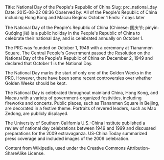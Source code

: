 Title: National Day of the People's Republic of China
Slug: prc_national_day
Date: 2015-08-22 08:36
Observed by: All of the People's Republic of China including Hong Kong and Macau
Begins: October 1
Ends: 7 days later

The National Day of the People's Republic of China (Chinese: 国庆节; pinyin: Guóqìng jié) is a public holiday in the People's Republic of China to celebrate their national day, and is celebrated annually on October 1.

The PRC was founded on October 1, 1949 with a ceremony at Tiananmen Square. The Central People's Government passed the Resolution on the National Day of the People's Republic of China on December 2, 1949 and declared that October 1 is the National Day.

The National Day marks the start of only one of the Golden Weeks in the PRC. However, there have been some recent controversies over whether Golden Weeks should be kept.

The National Day is celebrated throughout mainland China, Hong Kong, and Macau with a variety of government-organized festivities, including fireworks and concerts. Public places, such as Tiananmen Square in Beijing, are decorated in a festive theme. Portraits of revered leaders, such as Mao Zedong, are publicly displayed.

The University of Southern California U.S.-China Institute published a review of national day celebrations between 1949 and 1999 and discussed preparations for the 2009 extravaganza. US-China Today summarized press coverage and included images of the 2009 celebration.

Content from Wikipedia, used under the Creative Commons Attribution-ShareAlike License.

